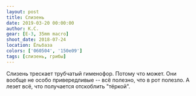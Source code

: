 ```yaml
---
layout: post
title: Слизень
date: 2019-03-20 00:00:00
author: К.С.
gear: [E-3, 35mm macro]
shoot_date: 2018-07-24
location: Ёльбаза
colors: ['060504', '150e09']
tags: [слизень, грибы]
---
```

Слизень трескает трубчатый гименофор. Потому что может. Они вообще не особо привередливые -- всё полезно, что в рот полезло. А лезет всё, что получается отскоблить "тёркой".
